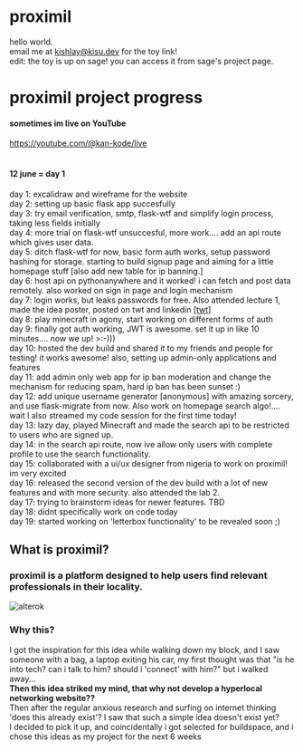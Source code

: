 # proximil  
hello world.  
email me at kishlay@kisu.dev for the toy link!  
edit: the toy is up on sage! you can access it from sage's project page.
# proximil project progress
#### sometimes im live on YouTube<br>

https://youtube.com/@kan-kode/live <br><br>
#### 12 june = day 1<br>
day 1: excalidraw and wireframe for the website<br>
day 2: setting up basic flask app succesfully<br>
day 3: try email verification, smtp, flask-wtf and simplify login process, taking less fields initially<br>
day 4: more trial on flask-wtf unsuccesful, more work.... add an api route which gives user data.<br>
day 5: ditch flask-wtf for now, basic form auth works, setup password hashing for storage. starting to build signup page and aiming for a little homepage stuff [also add new table for ip banning.]<br>
day 6: host api on pythonanywhere and it worked! i can fetch and post data remotely. also worked on sign in page and login mechanism <br>
day 7: login works, but leaks passwords for free. Also attended lecture 1, made the idea poster, posted on twt and linkedin <a href="https://x.com/sillyCatsAllDay">[twt]</a> <br>
day 8: play minecraft in agony, start working on different forms of auth<br>
day 9: finally got auth working, JWT is awesome. set it up in like 10 minutes.... now we up! >:-)))<br>
day 10: hosted the dev build and shared it to my friends and people for testing! it works awesome! also, setting up admin-only applications and features<br>
day 11: add admin only web app for ip ban moderation and change the mechanism for reducing spam, hard ip ban has been sunset :)<br>
day 12: add unique username generator [anonymous] with amazing sorcery, and use flask-migrate from now. Also work on homepage search algo!.... wait I also streamed my code session for the first time today!<br>
day 13: lazy day, played Minecraft and made the search api to be restricted to users who are signed up.<br>
day 14: in the search api route, now ive allow only users with complete profile to use the search functionality. <br>
day 15: collaborated with a ui/ux designer from nigeria to work on proximil! im very excited <br>
day 16: released the second version of the dev build with a lot of new features and with more security. also attended the lab 2. <br>
day 17: trying to brainstorm ideas for newer features. TBD <br>
day 18: didnt specifically work on code today <br>
day 19: started working on 'letterbox functionality' to be revealed soon ;)
## What is proximil?
### proximil is a platform designed to help users find relevant professionals in their locality.
![alterok](https://github.com/proximil/.github/assets/67735128/91af8ea8-64cb-4c51-81f2-d5f316529c52)


### Why this? 
I got the inspiration for this idea while walking down my block, and I saw someone with a bag, a laptop exiting his car, my first thought was that "is he into tech? can i talk to him? should i 'connect' with him?"
but i walked away... <br>
**Then this idea striked my mind, that why not develop a hyperlocal networking website??** <br>
Then after the regular anxious research and surfing on internet thinking 'does this already exist'? I saw that such a simple idea doesn't exist yet?
<br>
I decided to pick it up, and coincidentally i got selected for buildspace, and i chose this ideas as my project for the next 6 weeks
